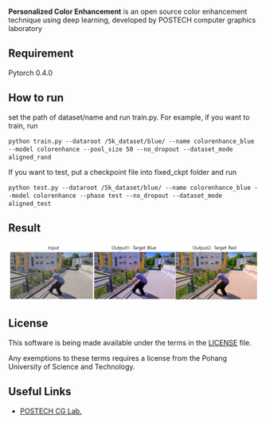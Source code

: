 __Personalized Color Enhancement__ is an open source color enhancement technique using deep learning, developed by POSTECH computer graphics laboratory

## Requirement ##

Pytorch 0.4.0

## How to run ##

set the path of dataset/name and run train.py. For example, if you want to train, run
```
python train.py --dataroot /5k_dataset/blue/ --name colorenhance_blue --model colorenhance --pool_size 50 --no_dropout --dataset_mode aligned_rand
```
If you want to test, put a checkpoint file into fixed_ckpt folder and run
```
python test.py --dataroot /5k_dataset/blue/ --name colorenhance_blue --model colorenhance --phase test --no_dropout --dataset_mode aligned_test
```

## Result ##
![Example](images/result.PNG)  

## License ##
This software is being made available under the terms in the [LICENSE](LICENSE) file.

Any exemptions to these terms requires a license from the Pohang University of Science and Technology.

## Useful Links ##

  * [POSTECH CG Lab.](http://cg.postech.ac.kr/)
